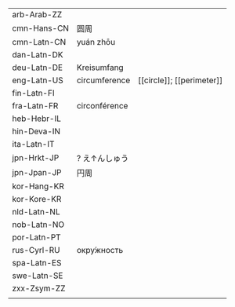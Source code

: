 | | | |
|-|-|-|
| arb-Arab-ZZ |  |  |
| cmn-Hans-CN | 圆周 |  |
| cmn-Latn-CN | yuán zhōu |  |
| dan-Latn-DK |  |  |
| deu-Latn-DE | Kreisumfang |  |
| eng-Latn-US | circumference | [[circle]]; [[perimeter]] |
| fin-Latn-FI |  |  |
| fra-Latn-FR | circonférence |  |
| heb-Hebr-IL |  |  |
| hin-Deva-IN |  |  |
| ita-Latn-IT |  |  |
| jpn-Hrkt-JP | ? え↑んしゅう |  |
| jpn-Jpan-JP | 円周 |  |
| kor-Hang-KR |  |  |
| kor-Kore-KR |  |  |
| nld-Latn-NL |  |  |
| nob-Latn-NO |  |  |
| por-Latn-PT |  |  |
| rus-Cyrl-RU | окру́жность |  |
| spa-Latn-ES |  |  |
| swe-Latn-SE |  |  |
| zxx-Zsym-ZZ |  |  |
|  |  |  |
